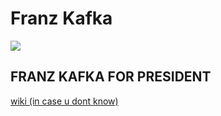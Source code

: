 # Franz Kafka
![](http://s3.amazonaws.com/quietus_production/images/articles/21607/cf35889b7cbe1c1e99763f8b9cf64535_1484922643_crop_550x770.jpg)
## FRANZ KAFKA FOR PRESIDENT
[wiki (in case u dont know)](https://en.wikipedia.org/wiki/Franz_Kafka)
